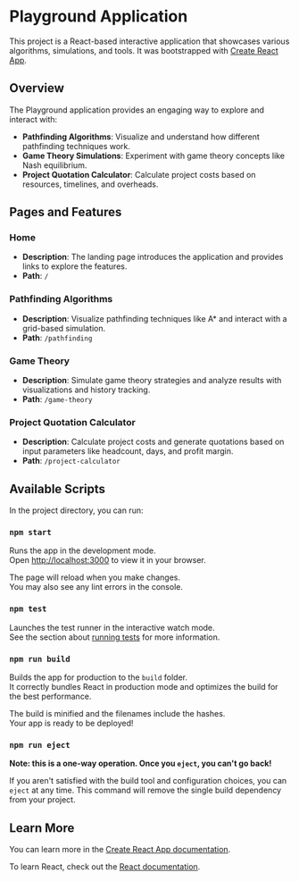 # Playground Application

This project is a React-based interactive application that showcases various algorithms, simulations, and tools. It was bootstrapped with [Create React App](https://github.com/facebook/create-react-app).

## Overview

The Playground application provides an engaging way to explore and interact with:
- **Pathfinding Algorithms**: Visualize and understand how different pathfinding techniques work.
- **Game Theory Simulations**: Experiment with game theory concepts like Nash equilibrium.
- **Project Quotation Calculator**: Calculate project costs based on resources, timelines, and overheads.

## Pages and Features

### Home
- **Description**: The landing page introduces the application and provides links to explore the features.
- **Path**: `/`

### Pathfinding Algorithms
- **Description**: Visualize pathfinding techniques like A* and interact with a grid-based simulation.
- **Path**: `/pathfinding`

### Game Theory
- **Description**: Simulate game theory strategies and analyze results with visualizations and history tracking.
- **Path**: `/game-theory`

### Project Quotation Calculator
- **Description**: Calculate project costs and generate quotations based on input parameters like headcount, days, and profit margin.
- **Path**: `/project-calculator`

## Available Scripts

In the project directory, you can run:

### `npm start`
Runs the app in the development mode.\
Open [http://localhost:3000](http://localhost:3000) to view it in your browser.

The page will reload when you make changes.\
You may also see any lint errors in the console.

### `npm test`
Launches the test runner in the interactive watch mode.\
See the section about [running tests](https://facebook.github.io/create-react-app/docs/running-tests) for more information.

### `npm run build`
Builds the app for production to the `build` folder.\
It correctly bundles React in production mode and optimizes the build for the best performance.

The build is minified and the filenames include the hashes.\
Your app is ready to be deployed!

### `npm run eject`
**Note: this is a one-way operation. Once you `eject`, you can't go back!**

If you aren't satisfied with the build tool and configuration choices, you can `eject` at any time. This command will remove the single build dependency from your project.

## Learn More

You can learn more in the [Create React App documentation](https://facebook.github.io/create-react-app/docs/getting-started).

To learn React, check out the [React documentation](https://reactjs.org/).
